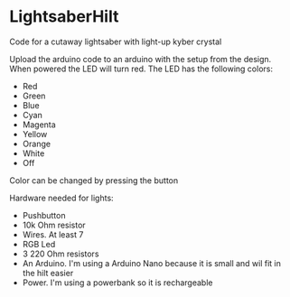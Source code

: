 # LightsaberHilt
Code for a cutaway lightsaber with light-up kyber crystal

Upload the arduino code to an arduino with the setup from the design.  
When powered the LED will turn red. The LED has the following colors:  
* Red
* Green
* Blue
* Cyan
* Magenta
* Yellow
* Orange
* White
* Off

Color can be changed by pressing the button  

Hardware needed for lights:  
* Pushbutton
* 10k Ohm resistor
* Wires. At least 7
* RGB Led
* 3 220 Ohm resistors
* An Arduino. I'm using a Arduino Nano because it is small and wil fit in the hilt easier
* Power. I'm using a powerbank so it is rechargeable 
